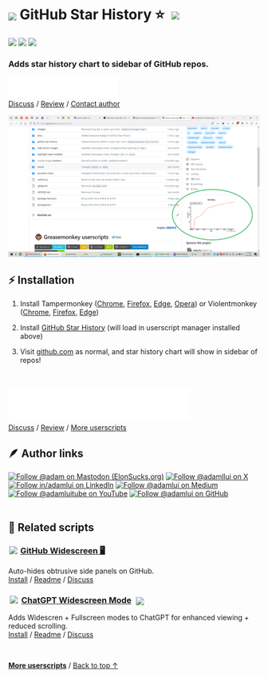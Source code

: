 # <img width=28 style="margin-bottom: -2px" src="https://github.githubassets.com/favicons/favicon.png"> GitHub Star History ⭐ &nbsp;[![](https://img.shields.io/twitter/url/http/shields.io.svg?style=social)](https://twitter.com/intent/tweet?text=Add%20GitHub%20star%20history%20to%20all%20repo%20sidebars%21&url=https://github.com/adamlui/github-star-history&hashtags=greasemonkey,github,javascript)

[![](https://img.shields.io/badge/License-MIT-fcde7b.svg?logo=internetarchive&logoColor=white&labelColor=464646&style=for-the-badge)](https://github.com/adamlui/github-star-history/blob/main/LICENSE)
[![](https://img.shields.io/codacy/grade/74a040e72092473294614799a786749c?label=Code+Quality&logo=codacy&logoColor=white&labelColor=464646&color=b5fc7b&style=for-the-badge)](https://app.codacy.com/gh/adamlui/github-star-history/commits?utm_source=github_star_history&utm_content=github_shield)
[![](https://img.shields.io/badge/Mentioned_in-Awesome-fc7bb7?logo=awesomelists&logoColor=white&labelColor=464646&style=for-the-badge)](https://github.com/awesome-scripts/awesome-userscripts#github)

### Adds star history chart to sidebar of GitHub repos.

<a href="https://greasyfork.org/scripts/473377-github-star-history"><img height=42 src="https://github.com/adamlui/userscripts/raw/master/media/images/buttons/install-button.svg"></a><a href="#installation"><img height=42 title="How to install" src="https://github.com/adamlui/userscripts/raw/master/media/images/buttons/help-button.svg"></a>
<br>
[Discuss](https://github.com/adamlui/github-star-history/discussions) /
[Review](https://greasyfork.org/scripts/473377-github-star-history/feedback#post-discussion) /
[Contact author](https://github.com/adamlui)

<div align="center">

<img src="https://raw.githubusercontent.com/adamlui/github-star-history/main/media/images/screenshots/star-history-in-sidebar.png">

</div>

## ⚡ Installation

1. Install Tampermonkey ([Chrome](https://chrome.google.com/webstore/detail/tampermonkey/dhdgffkkebhmkfjojejmpbldmpobfkfo), [Firefox](https://addons.mozilla.org/firefox/addon/tampermonkey/), [Edge](https://microsoftedge.microsoft.com/addons/detail/tampermonkey/iikmkjmpaadaobahmlepeloendndfphd), [Opera](https://addons.opera.com/extensions/details/tampermonkey-beta/)) or Violentmonkey ([Chrome](https://chrome.google.com/webstore/detail/violent-monkey/jinjaccalgkegednnccohejagnlnfdag), [Firefox](https://addons.mozilla.org/firefox/addon/violentmonkey/), [Edge](https://microsoftedge.microsoft.com/addons/detail/violentmonkey/eeagobfjdenkkddmbclomhiblgggliao))

2. Install [GitHub Star History](https://greasyfork.org/scripts/473377-github-star-history) (will load in userscript manager installed above)

3. Visit [github.com](https://github.com) as normal, and star history chart will show in sidebar of repos!

<br>

<a href="https://greasyfork.org/scripts/473377-github-star-history"><img title="How to install" src="https://github.com/adamlui/userscripts/raw/master/media/images/buttons/install-button.svg"></a><a href="#installation"><img src="https://github.com/adamlui/userscripts/raw/master/media/images/buttons/help-button.svg"></a>
<br>
[Discuss](https://github.com/adamlui/github-star-history/discussions) /
[Review](https://greasyfork.org/scripts/473377-github-star-history/feedback#post-discussion) /
[More userscripts](https://github.com/adamlui/userscripts)

## 🪶 Author links

[![](https://img.shields.io/mastodon/follow/109387703022229926?domain=https%3A%2F%2Felonsucks.org&style=social "Follow @adam on Mastodon (ElonSucks.org)")](https://elonsucks.org/@adam?utm_source=github_widescreen&utm_content=github_shield)
[![](https://img.shields.io/badge/Follow%20@adamllui-2.3k-blue?logo=x&style=social "Follow @adamllui on X")](https://x.com/intent/user?screen_name=adamllui)
[![](https://img.shields.io/badge/Follow%20in%2fadamlui-1k-blue?logo=linkedin&style=social "Follow in/adamlui on LinkedIn")](https://linkedin.com/in/adamlui)
[![](https://img.shields.io/badge/Follow%20@adamlui-637-blue?logo=medium&style=social "Follow @adamlui on Medium")](https://adamlui.com?utm_source=github_widescreen&utm_content=github_shield)
[![](https://img.shields.io/youtube/channel/subscribers/UCgBMqK7SRL5R__3qM-YAcSg?label=Follow%20%40adamluitube&style=social "Follow @adamluitube on YouTube")](https://www.youtube.com/AdamLuiTube?sub_confirmation=1)
[![](https://img.shields.io/github/followers/adamlui?label=Follow%20%40adamlui&style=social "Follow @adamlui on GitHub")](https://github.com/adamlui)
<br><br>

## 📜 Related scripts

### <img width=17 style="margin: 0 2px -1px" src="https://github.githubassets.com/favicons/favicon.png"> [GitHub Widescreen 🖥️](https://github.com/adamlui/github-widescreen)

Auto-hides obtrusive side panels on GitHub.<br>
[Install](https://github.com/adamlui/github-widescreen#-installation) /
[Readme](https://github.com/adamlui/github-widescreen#readme) /
[Discuss](https://github.com/adamlui/github-widescreen/discussions)

### <img width=17 style="margin: 0 3px -1px" src="https://raw.githubusercontent.com/adamlui/chatgpt-widescreen/main/media/images/icons/widescreen-robot-emoji/icon32.png"> [ChatGPT Widescreen Mode](https://chatgptevo.com/widescreen/github) <img src="https://raw.githubusercontent.com/adamlui/chatgpt-widescreen/main/media/images/badges/product-hunt/product-of-the-week-2-larger-centered-rounded-light.svg" style="width: auto; height: 24px; margin:0 0 -4px 5px;" width="auto" height="24" />

Adds Widescren + Fullscreen modes to ChatGPT for enhanced viewing + reduced scrolling.
<br>[Install](https://github.com/adamlui/chatgpt-widescreen#installation) / 
[Readme](https://github.com/adamlui/chatgpt-widescreen#readme) / 
[Discuss](https://chatgptevo.com/widescreen/discussions)

<img height=6px width="100%" src="https://raw.githubusercontent.com/andreasbm/readme/master/assets/lines/aqua.png">
  
<a href="https://github.com/adamlui/userscripts">**More userscripts**</a> / 
<a href="#-github-star-history--">Back to top ↑</a>
